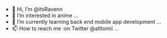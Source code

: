 - 👋 Hi, I’m @itsRavenn
- 👀 I’m interested in anime ...
- 🌱 I’m currently learning back end mobile app development ...
- 📫 How to reach me :on Twitter @alttomii ...

<!---
itsRavenn/itsRavenn is a ✨ special ✨ repository because its `README.md` (this file) appears on your GitHub profile.
You can click the Preview link to take a look at your changes.
--->
